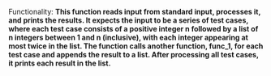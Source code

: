 Functionality: **This function reads input from standard input, processes it, and prints the results. It expects the input to be a series of test cases, where each test case consists of a positive integer n followed by a list of n integers between 1 and n (inclusive), with each integer appearing at most twice in the list. The function calls another function, func_1, for each test case and appends the result to a list. After processing all test cases, it prints each result in the list.**